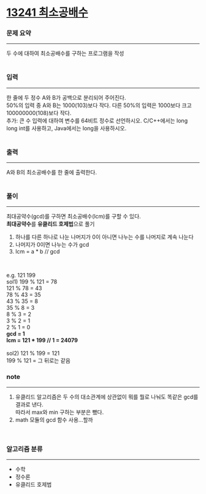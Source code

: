 [13241 최소공배수](https://www.acmicpc.net/problem/13241)  
=====

### 문제 요약

-----
두 수에 대하여 최소공배수를 구하는 프로그램을 작성  
<br>

### 입력

-----
한 줄에 두 정수 A와 B가 공백으로 분리되어 주어진다.  
50%의 입력 중 A와 B는 1000(103)보다 작다. 다른 50%의 입력은 1000보다 크고 100000000(108)보다 작다.  
추가: 큰 수 입력에 대하여 변수를 64비트 정수로 선언하시오. C/C++에서는 long long int를 사용하고, Java에서는 long을 사용하시오.  
<br>

### 출력

-----
A와 B의 최소공배수를 한 줄에 출력한다.  
<br>

### 풀이  
  
-----
최대공약수(gcd)를 구하면 최소공배수(lcm)를 구할 수 있다.  
**최대공약수**를 **유클리드 호제법**으로 풀기  
1. 하나를 다른 하나로 나눈 나머지가 0이 아니면 나누는 수를 나머지로 계속 나눈다  
2. 나머지가 0이면 나누는 수가 gcd  
3. lcm = a * b // gcd
<br>

e.g. 121 199  
sol1) 199 % 121 = 78  
121 % 78 = 43  
78 % 43 = 35  
43 % 35 = 8  
35 % 8 = 3  
8 % 3 = 2  
3 % 2 = 1  
2 % 1 = 0  
**gcd = 1**  
**lcm = 121 * 199 // 1 = 24079**  
<br>
sol2) 121 % 199 = 121  
199 % 121 = 그 뒤로는 같음  

### note  

-----
1. 유클리드 알고리즘은 두 수의 대소관계에 상관없이 뭐를 뭘로 나눠도 똑같은 gcd를 결과로 낸다.  
따라서 max와 min 구하는 부분은 뺐다.  
2. math 모듈의 gcd 함수 사용...할까  
<br>

### 알고리즘 분류

-----
- 수학
- 정수론
- 유클리드 호제법